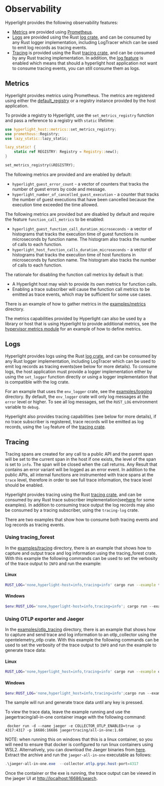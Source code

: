 # Observability

Hyperlight provides the following observability features:

* [Metrics](#metrics) are provided using [Prometheus](https://prometheus.io/).
* [Logs](#logs) are provided using the Rust [log crate](https://docs.rs/log/0.4.6/log/), and can be consumed by any Rust logger implementation, including LogTracer which can be used to emit log records as tracing events.
* [Tracing](#tracing) is provided using the Rust [tracing crate](https://docs.rs/tracing/0.1.37/tracing/), and can be consumed by any Rust tracing implementation. In addition, the [log feature](https://docs.rs/tracing/latest/tracing/#crate-feature-flags) is enabled which means that should a hyperlight host application not want to consume tracing events, you can still consume them as logs.

## <a id="metrics"></a>Metrics

Hyperlight provides metrics using Prometheus. The metrics are registered using either the [default_registry](https://docs.rs/prometheus/latest/prometheus/fn.default_registry.html) or a registry instance provided by the host application.

To provide a registry to Hyperlight, use the `set_metrics_registry` function and pass a reference to a registry with `static` lifetime:

```rust
use hyperlight_host::metrics::set_metrics_registry;
use prometheus::Registry;
use lazy_static::lazy_static;

lazy_static! {
    static ref REGISTRY: Registry = Registry::new();
}

set_metrics_registry(&REGISTRY);
```

The following metrics are provided and are enabled by default:

* `hyperlight_guest_error_count` - a vector of counters that tracks the number of guest errors by code and message.
* `hyperlight_number_of_cancelled_guest_execution` - a counter that tracks the number of guest executions that have been cancelled because the execution time exceeded the time allowed.

The following metrics are provided but are disabled by default and require the feature `function_call_metrics` to be enabled:

* `hyperlight_guest_function_call_duration_microseconds` - a vector of histograms that tracks the execution time of guest functions in microseconds by function name. The histogram also tracks the number of calls to each function.
* `hyperlight_host_function_calls_duration_microseconds` - a vector of histograms that tracks the execution time of host functions in microseconds by function name. The histogram also tracks the number of calls to each function.

The rationale for disabling the function call metrics by default is that:

* A Hyperlight host may wish to provide its own metrics for function calls.
* Enabling a trace subscriber will cause the function call metrics to be emitted as trace events, which may be sufficient for some use cases.

There is an example of how to gather metrics in the [examples/metrics](https://github.com/hyperlight-dev/hyperlight/blob/44e66542f1f878c8ce6e93237c4925825aa3e39c/src/hyperlight_host/examples/metrics) directory.

The metrics capabilities provided by Hyperlight can also be used by a library or host that is using Hyperlight to provide additional metrics, see the [hypervisor metrics module](https://github.com/hyperlight-dev/hyperlight/blob/44e66542f1f878c8ce6e93237c4925825aa3e39c/src/hyperlight_host/src/hypervisor/metrics.rs) for an example of how to define metrics.

## <a id="logs"></a>Logs

Hyperlight provides logs using the Rust [log crate](https://docs.rs/log/0.4.6/log/), and can be consumed by any Rust logger implementation, including LogTracer which can be used to emit log records as tracing events(see below for more details). To consume logs, the host application must provide a logger implementation either by using the `set_logger` function directly or using a logger implementation that is compatible with the log crate.

For an example that uses the `env_logger` crate, see the [examples/logging](https://github.com/hyperlight-dev/hyperlight/blob/44e66542f1f878c8ce6e93237c4925825aa3e39c/src/hyperlight_host/examples/logging) directory. By default, the `env_logger` crate will only log messages at the `error` level or higher. To see all log messages, set the `RUST_LOG` environment variable to `debug`.

Hyperlight also provides tracing capabilities (see below for more details), if no trace subscriber is registered, trace records will be emitted as log records, using the `log` feature of the [tracing crate](https://docs.rs/tracing/latest/tracing/#crate-feature-flags).

## <a id="tracing"></a>Tracing

Tracing spans are created for any call to a public API and the parent span will be set to the current span in the host if one exists, the level of the span is set to `info`. The span will be closed when the call returns. Any Result that contains an error variant will be logged as an error event. In addition to the public APIs, all internal functions are instrumented with trace spans at the `trace` level, therefore in order to see full trace information, the trace level should be enabled.

Hyperlight provides tracing using the Rust [tracing crate](https://docs.rs/tracing/0.1.37/tracing/), and can be consumed by any Rust trace subscriber implementation(see[here](https://docs.rs/tracing/latest/tracing/index.html#related-crates) for some examples). In addition to consuming trace output the log records may also be consumed by a tracing subscriber, using the `tracing-log` crate.

There are two examples that show how to consume both tracing events and log records as tracing events.

### Using tracing_forest

In the [examples/tracing](https://github.com/hyperlight-dev/hyperlight/blob/44e66542f1f878c8ce6e93237c4925825aa3e39c/src/hyperlight_host/examples/tracing) directory, there is an example that shows how to capture and output trace and log information using the tracing_forest crate. With this example the following commands can be used to set the verbosity of the trace output to `INFO` and run the example:

#### Linux

```bash
RUST_LOG='none,hyperlight-host=info,tracing=info' cargo run --example tracing
```

#### Windows

```powershell
$env:RUST_LOG='none,hyperlight-host=info,tracing=info'; cargo run --example tracing
```

### Using OTLP exporter and Jaeger

In the [examples/otlp_tracing](https://github.com/hyperlight-dev/hyperlight/blob/44e66542f1f878c8ce6e93237c4925825aa3e39c/src/hyperlight_host/examples/otlp_tracing) directory, there is an example that shows how to capture and send trace and log information to an otlp_collector using the opentelemetry_otlp crate. With this example the following commands can be used to set the verbosity of the trace output to `INFO` and run the example to generate trace data:

#### Linux

```bash
RUST_LOG='none,hyperlight_host=info,tracing=info' cargo run --example otlp_tracing
```

#### Windows

```powershell
$env:RUST_LOG='none,hyperlight_host=info,tracing=info';cargo run --example otlp_tracing
```

The sample will run and generate trace data until any key is pressed.

To view the trace data, leave the example running and use the jaegertracing/all-in-one container image with the following command:

```console
 docker run -d --name jaeger -e COLLECTOR_OTLP_ENABLED=true -p 4317:4317 -p 16686:16686 jaegertracing/all-in-one:1.60
```

NOTE: when running this on windows that this is a linux container, so you will need to ensure that docker is configured to run linux containers using WSL2. Alternatively, you can download the Jaeger binaries from [here](https://www.jaegertracing.io/download/). Extract the archive and run the `jaeger-all-in-one` executable as follows:

```powershell
.\jaeger-all-in-one.exe  --collector.otlp.grpc.host-port=4317
```

Once the container or the exe is running, the trace output can be viewed in the jaeger UI at [http://localhost:16686/search](http://localhost:16686/search).

